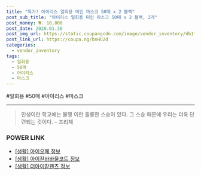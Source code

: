 ```yaml
--- 
title: "특가! 아이리스 일회용 미인 마스크 50매 x 2 블랙" 
post_sub_title: "아이리스 일회용 미인 마스크 50매 x 2 블랙, 2개" 
post_money: ₩. 18,800 
post_date: 2020.01.30 
post_img_url: https://static.coupangcdn.com/image/vendor_inventory/db1f/255b4806cab75af77f5c46177c309f468ef3460ae4c25c676d7aa3fc7269.jpg 
post_link_url: https://coupa.ng/bnHU2d 
categories: 
  - vendor_inventory 
tags: 
  - 일회용 
  - 50매 
  - 아이리스 
  - 마스크 
--- 
```

  #일회용 #50매 #아이리스 #마스크 
<hr> 

> 인생이란 학교에는 불행 이란 훌륭한 스승이 있다. 그 스승 때문에 우리는 더욱 단련되는 것이다. – 프리체 


### POWER LINK

* <a href="https://blog.naver.com/fasyy4321/221762525387" target="_blank"> [생활] 아이오페 정보 </a>
* <a href="https://blog.naver.com/santokki14/221773657129" target="_blank"> [생활] 아이잗바바울코트 정보 </a>
* <a href="https://blog.naver.com/sakai111/221766328616" target="_blank"> [생활] 더아이잗팬츠 정보 </a>
